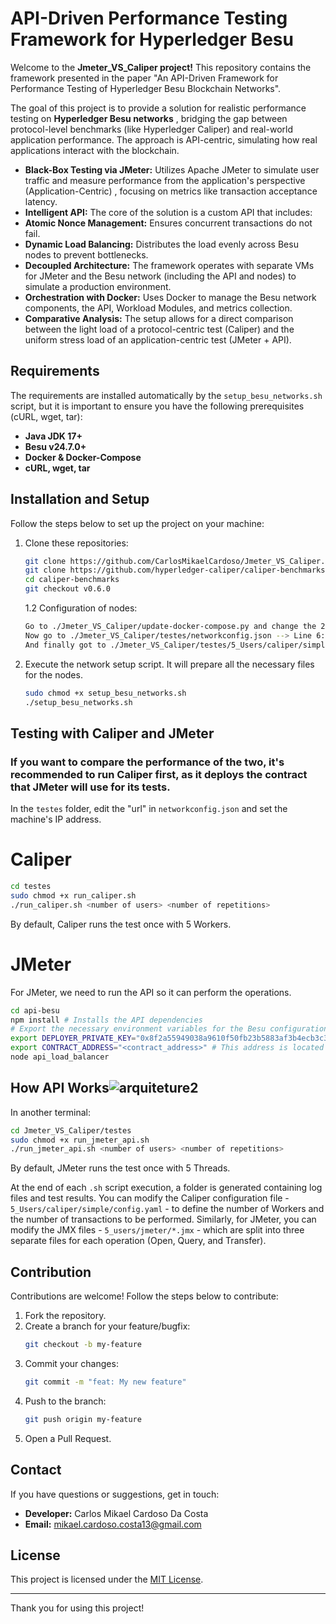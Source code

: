 # API-Driven Performance Testing Framework for Hyperledger Besu

Welcome to the **Jmeter_VS_Caliper project!** This repository contains the framework presented in the paper "An API-Driven Framework for Performance Testing of Hyperledger Besu Blockchain Networks".

The goal of this project is to provide a solution for realistic performance testing on **Hyperledger Besu networks** , bridging the gap between protocol-level benchmarks (like Hyperledger Caliper) and real-world application performance. The approach is API-centric, simulating how real applications interact with the blockchain.

- **Black-Box Testing via JMeter:** Utilizes Apache JMeter to simulate user traffic and measure performance from the application's perspective (Application-Centric) , focusing on metrics like transaction acceptance latency.
- **Intelligent API:** The core of the solution is a custom API that includes:
- **Atomic Nonce Management:** Ensures concurrent transactions do not fail.
- **Dynamic Load Balancing:** Distributes the load evenly across Besu nodes to prevent bottlenecks.
- **Decoupled Architecture:** The framework operates with separate VMs for JMeter and the Besu network (including the API and nodes) to simulate a production environment.
- **Orchestration with Docker:** Uses Docker to manage the Besu network components, the API, Workload Modules, and metrics collection.
- **Comparative Analysis:** The setup allows for a direct comparison between the light load of a protocol-centric test (Caliper) and the uniform stress load of an application-centric test (JMeter + API).

## Requirements

The requirements are installed automatically by the `setup_besu_networks.sh` script, but it is important to ensure you have the following prerequisites (cURL, wget, tar):

- **Java JDK 17+**
- **Besu v24.7.0+**
- **Docker & Docker-Compose**
- **cURL, wget, tar**

## Installation and Setup

Follow the steps below to set up the project on your machine:

1. Clone these repositories:
   ```bash
   git clone https://github.com/CarlosMikaelCardoso/Jmeter_VS_Caliper.git
   git clone https://github.com/hyperledger-caliper/caliper-benchmarks.git
   cd caliper-benchmarks
   git checkout v0.6.0
   ```
   1.2 Configuration of nodes:
      ```bash
      Go to ./Jmeter_VS_Caliper/update-docker-compose.py and change the 22 and 24 (<your IP>) by your IP address
      Now go to ./Jmeter_VS_Caliper/testes/networkconfig.json --> Line 6: Change <your IP> to your IP address
      And finally got to ./Jmeter_VS_Caliper/testes/5_Users/caliper/simple/config.yaml --> line 54: Change <YourIP> to your IP address
      ```
2. Execute the network setup script. It will prepare all the necessary files for the nodes.
   ```bash
   sudo chmod +x setup_besu_networks.sh
   ./setup_besu_networks.sh
   ```

## Testing with Caliper and JMeter

### If you want to compare the performance of the two, it's recommended to run Caliper first, as it deploys the contract that JMeter will use for its tests.
In the `testes` folder, edit the "url" in `networkconfig.json` and set the machine's IP address.

# Caliper
```bash
cd testes
sudo chmod +x run_caliper.sh
./run_caliper.sh <number of users> <number of repetitions>
```
By default, Caliper runs the test once with 5 Workers.

# JMeter
For JMeter, we need to run the API so it can perform the operations.

```bash
cd api-besu
npm install # Installs the API dependencies
# Export the necessary environment variables for the Besu configuration.
export DEPLOYER_PRIVATE_KEY="0x8f2a55949038a9610f50fb23b5883af3b4ecb3c3bb792cbcefbd1542c692be63"
export CONTRACT_ADDRESS="<contract_address>" # This address is located in /testes/contract_address.txt
node api_load_balancer
```

## How API Works![arquiteture2](https://github.com/user-attachments/assets/2026c77a-cc63-466b-894e-99354ba572df)


In another terminal:

```bash
cd Jmeter_VS_Caliper/testes
sudo chmod +x run_jmeter_api.sh
./run_jmeter_api.sh <number of users> <number of repetitions>
```
By default, JMeter runs the test once with 5 Threads.

At the end of each `.sh` script execution, a folder is generated containing log files and test results.
You can modify the Caliper configuration file - `5_Users/caliper/simple/config.yaml` - to define the number of Workers and the number of transactions to be performed. Similarly, for JMeter, you can modify the JMX files - `5_users/jmeter/*.jmx` - which are split into three separate files for each operation (Open, Query, and Transfer).

## Contribution

Contributions are welcome! Follow the steps below to contribute:

1. Fork the repository.
2. Create a branch for your feature/bugfix:
   ```bash
   git checkout -b my-feature
   ```
3. Commit your changes:
   ```bash
   git commit -m "feat: My new feature"
   ```
4. Push to the branch:
   ```bash
   git push origin my-feature
   ```
5. Open a Pull Request.

## Contact

If you have questions or suggestions, get in touch:

- **Developer:** Carlos Mikael Cardoso Da Costa
- **Email:** mikael.cardoso.costa13@gmail.com

## License

This project is licensed under the [MIT License](LICENSE).

---

Thank you for using this project!
